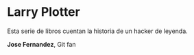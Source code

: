 # Larry Plotter

Esta serie de libros cuentan la historia de un hacker de leyenda.

**Jose Fernandez**, Git fan
